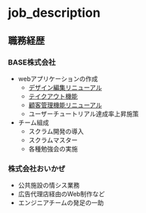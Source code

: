 # job_description

## 職務経歴
### BASE株式会社
- webアプリケーションの作成
  - [デザイン編集リニューアル](https://binc.jp/press-room/news/press-release/pr_20201015)
  - [テイクアウト機能](https://baseu.jp/15390)
  - [顧客管理機能リニューアル](https://baseu.jp/22769)
  - ユーザーチュートリアル達成率上昇施策
- チーム組成
  - スクラム開発の導入
  - スクラムマスター
  - 各種勉強会の実施

### 株式会社おいかぜ
- 公共施設の情シス業務
- 広告代理店経由のWeb制作など
- エンジニアチームの発足の一助
